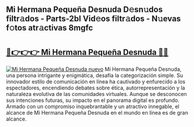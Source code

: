 ## Mi Hermana Pequeña Desnuda D𝚎sn𝚞dos filtr𝚊dos - Parts-2bI Vid𝚎os filtr𝚊dos - N𝚞evas f𝚘tos atr𝚊ctivas 8mgfc

# <h2><a href="http://mb92842.tromn.icu/?c=Mi+Hermana+Peque%c3%b1a+Desnuda">🔗👉👉👉 Mi Hermana Pequeña Desnuda 🔗🔗</a></h2>

[![Mi Hermana Pequeña Desnuda nuevo](https://i.imgur.com/pEAQMta.gif)](http://mb92842.tromn.icu/?c=Mi+Hermana+Peque%c3%b1a+Desnuda)
Mi Hermana Pequeña Desnuda, una persona intrigante y enigmática, desafía la categorización simple. Su innovador estilo de comunicación en línea ha cautivado y enfurecido a los espectadores, encendiendo debates sobre ética, autorrepresentación y la naturaleza evolutiva de las comunidades virtuales. Aunque se desconocen sus intenciones futuras, su impacto en el panorama digital es profundo. Armado con un compromiso inquebrantable y un atractivo innegable, el alcance de Mi Hermana Pequeña Desnuda en el mundo en línea es de gran alcance.
